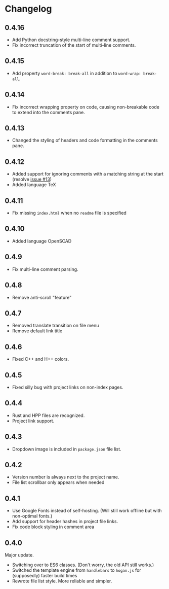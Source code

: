 # Changelog

## 0.4.16

* Add Python docstring-style multi-line comment support.
* Fix incorrect truncation of the start of multi-line comments.

## 0.4.15

* Add property `word-break: break-all` in addition to `word-wrap: break-all`.

## 0.4.14

* Fix incorrect wrapping property on code, causing non-breakable code to extend into the comments pane.

## 0.4.13

* Changed the styling of headers and code formatting in the comments pane.

## 0.4.12

* Added support for ignoring comments with a matching string at the
  start (resolve [issue #13](https://github.com/zlsa/indoc/issues/13))
* Added language TeX

## 0.4.11

* Fix missing `index.html` when no `readme` file is specified

## 0.4.10

* Added language OpenSCAD

## 0.4.9

* Fix multi-line comment parsing.

## 0.4.8

* Remove anti-scroll "feature"

## 0.4.7

* Removed translate transition on file menu
* Remove default link title

## 0.4.6

* Fixed C++ and H++ colors.

## 0.4.5

* Fixed silly bug with project links on non-index pages.

## 0.4.4

* Rust and HPP files are recognized.
* Project link support.

## 0.4.3

* Dropdown image is included in `package.json` file list.

## 0.4.2

* Version number is always next to the project name.
* File list scrollbar only appears when needed

## 0.4.1

* Use Google Fonts instead of self-hosting. (Will still work offline but with non-optimal fonts.)
* Add support for header hashes in project file links.
* Fix code block styling in comment area

## 0.4.0

Major update.

* Switching over to ES6 classes. (Don't worry, the old API still works.)
* Switched the template engine from `handlebars` to `hogan.js` for (supposedly) faster build times
* Rewrote file list style. More reliable and simpler.
